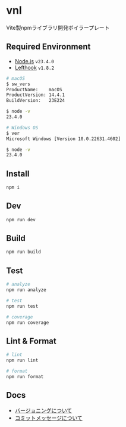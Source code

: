 # vnl

Vite製npmライブラリ開発ボイラープレート

## Required Environment

- [Node.js](https://nodejs.org/ja) `v23.4.0`
- [Lefthook](https://github.com/evilmartians/lefthook) `v1.8.2`

```bash
# macOS
$ sw_vers
ProductName:    macOS
ProductVersion: 14.4.1
BuildVersion:   23E224

$ node -v
23.4.0

# Windows OS
$ ver
Microsoft Windows [Version 10.0.22631.4602]

$ node -v
23.4.0
```

## Install

```bash
npm i
```

## Dev

```bash
npm run dev
```

## Build

```bash
npm run build
```

## Test

```bash
# analyze
npm run analyze

# test
npm run test

# coverage
npm run coverage
```

## Lint & Format

```bash
# lint
npm run lint

# format
npm run format
```

## Docs

- [バージョニングについて](./docs/semver.md)
- [コミットメッセージについて](./docs/commit-message.md)

